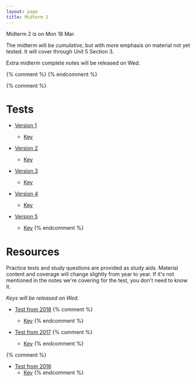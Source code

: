```yaml
---
layout: page
title: Midterm 2
---
```


Midterm 2 is on Mon 18 Mar. 

The midterm will be _cumulative_, but with more emphasis on material not yet tested. It will cover through Unit 5 Section 3.

Extra midterm complete notes will be released on Wed.

{% comment %} 
{% endcomment %} 

{% comment %} 
# Tests

* [Version 1](materials/midterm2.1.test.pdf)
    * [Key](materials/midterm2.1.key.pdf)

* [Version 2](materials/midterm2.2.test.pdf)
    * [Key](materials/midterm2.2.key.pdf)

* [Version 3](materials/midterm2.3.test.pdf)
    * [Key](materials/midterm2.3.key.pdf)

* [Version 4](materials/midterm2.4.test.pdf)
    * [Key](materials/midterm2.4.key.pdf)

* [Version 5](materials/midterm2.5.test.pdf)
    * [Key](materials/midterm2.5.key.pdf)
{% endcomment %} 

# Resources

Practice tests and study questions are provided as study aids. Material content and coverage will change slightly from year to year. If it's not mentioned in the notes we're covering for the test, you don't need to know it.

_Keys will be released on Wed._

* [Test from 2018](materials/2018/midterm2.3.test.pdf) 
{% comment %}
    * [Key](materials/2018/midterm2.3.key.pdf)
{% endcomment %} 

* [Test from 2017](materials/2017/midterm2.1.test.pdf) 
{% comment %}
    * [Key](materials/2017/midterm2.1.key.pdf)
{% endcomment %} 

{% comment %} 
* [Test from 2016](materials/2016/midterm2.3.test.pdf) 
    * [Key](materials/2016/midterm2.3.key.pdf)
{% endcomment %} 
